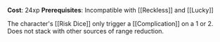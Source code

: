**Cost**: 24xp
**Prerequisites**: Incompatible with [[Reckless]] and [[Lucky]]

The character's [[Risk Dice]] only trigger a [[Complication]] on a 1 or 2. Does not stack with other sources of range reduction.